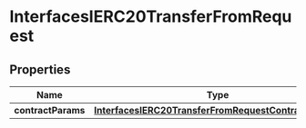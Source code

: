 
# InterfacesIERC20TransferFromRequest

## Properties
Name | Type | Description | Notes
------------ | ------------- | ------------- | -------------
**contractParams** | [**InterfacesIERC20TransferFromRequestContractParams**](InterfacesIERC20TransferFromRequestContractParams.md) |  | 



